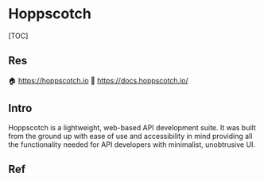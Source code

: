 # Hoppscotch

[TOC]



## Res
🏠 https://hoppscotch.io
📂 https://docs.hoppscotch.io/



## Intro
Hoppscotch is a lightweight, web-based API development suite. It was built from the ground up with ease of use and accessibility in mind providing all the functionality needed for API developers with minimalist, unobtrusive UI.



## Ref

